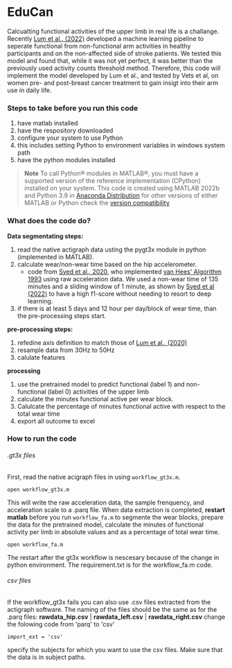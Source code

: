 # EduCan

Calcualting functional activities of the upper limb in real life is a challange. Recently [Lum et al., (2022)](https://pubmed.ncbi.nlm.nih.gov/33150830/) developed a machine learning pipeline to seperate functional from non-functional arm activities in healthy participants and on the non-affected side of stroke patients. We tested this model and found that, while it was not yet perfect, it was better than the previously used activity counts threshold method. 
Therefore, this code will implement the model developed by Lum et al., and tested by Vets et al, on women pre- and post-breast cancer treatment to gain insigt into their arm use in daily life.

### Steps to take before you run this code

1. have matlab installed
2. have the respository downloaded
3. configure your system to use Python
4. this includes setting Python to environment variables in windows system path
5. have the python modules installed

>  **Note** 
> To call Python® modules in MATLAB®, you must have a supported version of the reference implementation (CPython) installed on your system. 
> This code is created using MATLAB 2022b and Python 3.9 in [Anaconda Distribution](https://www.anaconda.com/products/distribution)
> for other versions of either MATLAB or Python check the [version compatibility](https://nl.mathworks.com/support/requirements/python-compatibility.html)


### What does the code do? 

**Data segmentating steps:**

1. read the native actigraph data usting the pygt3x module in python (implemented in MATLAB).
2. calculate wear/non-wear time  based on the hip accelerometer.
    - code from [Syed et al., 2020](https://www.nature.com/articles/s41598-020-62821-2), who implemented [van Hees' Algorithm 1993](https://pubmed.ncbi.nlm.nih.gov/21829556/) using raw acceleration data. We used a non-wear time of 135 minutes and a sliding window of 1 minute, as shown by [Syed et al (2022)](https://www.nature.com/articles/s41598-021-87757-z) to have a high f1-score without needing to resort to deep learning. 
3. if there is at least 5 days and 12 hour per day/block of wear time, than the pre-processing steps start. 

**pre-processing steps:**

1. refedine axis definition to match those of [Lum et al., (2020)](https://journals.sagepub.com/doi/full/10.1177/1545968320962483)
2. resample data from 30Hz to 50Hz
3. calulate features

**processing**

1. use the pretrained model to predict functional (label 1) and non-functional (label 0) activities of the upper limb
2. calculate the minutes functional active per wear block. 
3. Calulcate the percentage of minutes functional active with respect to the total wear time
4. export all outcome to excel

### How to run the code

###### .gt3x files
First, read the native acigraph files in using ```workflow_gt3x.m```. 
```
open workflow_gt3x.m
```
This will write the raw acceleration data, the sample frenquency, and acceleration scale to a .parq file. 
When data extraction is completed, **restart matlab** before you run ```workflow_fa.m``` to segmente the wear blocks, prepare the data for the pretrained model, calculate the minutes of functional activity per limb in absolute values and as a percentage of total wear time.
```
open workflow_fa.m
```
The restart after the gt3x workflow is nescesary because of the change in python environment. The requirement.txt is for the workflow_fa.m code.

###### csv files
If the workflow_gt3x fails you can also use .csv files extracted from the actigraph software. The naming of the files should be the same as for the .parq files: **rawdata_hip.csv** | **rawdata_left.csv** | **rawdata_right.csv**
change the folowing code from 'parq' to 'csv'
```
import_ext = 'csv'
```
specify the subjects for which you want to use the csv files. Make sure that the data is in subject paths.



